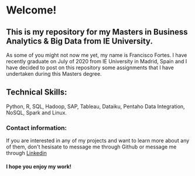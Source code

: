 # Welcome!
## This is my repository for my Masters in Business Analytics & Big Data from IE University.

As some of you might not now me yet, my name is Francisco Fortes. I have recently graduate on July of 2020 from IE University in Madrid, Spain and I have decided to post on this repository some assignments that I have undertaken during this Masters degree.

## Technical Skills:

Python, R, SQL, Hadoop, SAP, Tableau, Dataiku, Pentaho Data Integration, NoSQL, Spark and Linux.


### Contact information:

If you are interested in any of my projects and want to learn more about any of them, don't hesisate to message me through Github or message me through [Linkedin](https://www.linkedin.com/in/francisco-fortes/)

#### I hope you enjoy my work!